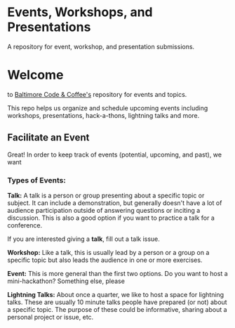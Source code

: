 # Events, Workshops, and Presentations

A repository for event, workshop, and presentation submissions.

# Welcome
to [Baltimore Code & Coffee's](http://bmorecodecoffee.github.io/) repository for events and topics.

This repo helps us organize and schedule upcoming events including workshops, presentations, hack-a-thons, lightning talks and more.

## Facilitate an Event
Great! In order to keep track of events (potential, upcoming, and past), we want

### Types of Events:

**Talk:** A talk is a person or group presenting about a specific topic or subject. It can include a demonstration, but generally doesn't have a lot of audience participation outside of answering questions or inciting a discussion. This is also a good option if you want to practice a talk for a conference.

If you are interested giving a **talk**, fill out a talk issue.

**Workshop:** Like a talk, this is usually lead by a person or a group on a specific topic but also leads the audience in one or more exercises.

**Event:** This is more general than the first two options. Do you want to host a mini-hackathon? Something else, please 

**Lightning Talks:** About once a quarter, we like to host a space for lightning talks. These are usually 10 minute talks people have prepared (or not) about a specific topic. The purpose of these could be informative, sharing about a personal project or issue, etc.
